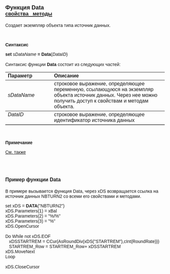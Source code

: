 <html>
<head>
<title>Data</title>
</head>

<body>

<h1><font size="4" face="Arial">Функция Data<br>
</font><a href="../../Asdata.html"><font face="Arial" size="3"><strong>
свойства&nbsp;&nbsp; методы</strong></font></a></h1>

<p><font face="Arial">Создает экземпляр объекта типа источник данных.</font></p>

<p class="label">&nbsp;</p>

<p class="label"><font face="Arial"><b>Синтаксис</b></font></p>

<p><font face="Arial"><strong>set</strong><em> sDataName</em><strong> 
= Data</strong>(<em>DataID</em>)<strong><br>
</strong><br>
Синтаксис функции<b> Data</b> состоит из следующих частей:</font></p>

<table border="1" cellPadding="5" cols="2" frame="below" rules="rows">
<TBODY>
  <tr vAlign="top">
    <td class="label" width="29%"><font face="Arial"><b>Параметр</b></font></td>
    <td class="label" width="71%"><font face="Arial"><strong>Описание</strong></font></td>
  </tr>
  <tr>
    <td width="29%"><em><font face="Arial">sDataName</font></em></td>
    <td width="71%"><font face="Arial">строковое выражение, 
	определяющее переменную, ссылающуюся на экземпляр объекта источник данных. 
	Через нее можно получить доступ к свойствам и методам объекта.</font></td>
  </tr>
  <tr vAlign="top">
    <td width="29%"><font face="Arial"><em>DataID</em></font></td>
    <td width="71%"><font face="Arial">строковое выражение, 
	определяющее идентификатор источника данных</font></td>
  </tr>
</TBODY>
</table>

<p class="label">&nbsp;</p>

<p class="label"><font face="Arial"><b>Примечание</b></font></p>

<p class="label"><a href="../../../constructors.html"><font face="Arial">
См. также</font></a></p>

<p class="label">&nbsp;</p>

<h1><font face="Arial" size="3"><strong>Пример функции Data</strong></font></h1>

<p><font face="Arial">В примере вызывается функция Data, через xDS 
возвращается ссылка на источник данных NBTURN2 со всеми его свойствами и 
методами. </font></p>

<p><font face="Arial">set xDS = <strong>DATA</strong>(&quot;NBTURN2&quot;)<br>
xDS.Parameters(1) = xBal<br>
xDS.Parameters(2) = &quot;%/%&quot;<br>
xDS.Parameters(3) = &quot;%&quot;<br>
xDS.OpenCursor<br>
<br>
Do While not xDS.EOF<br>
&nbsp;&nbsp; xDSSTARTREM = CCur(AsRoundDiv(xDS(&quot;STARTREM&quot;),cInt(RoundRate))) <br>
&nbsp;&nbsp; STARTREM_Row = STARTREM_Row+ xDSSTARTREM<br>
xDS.MoveNext<br>
Loop <br>
<br>
xDS.CloseCursor&nbsp;&nbsp;&nbsp;&nbsp; </font></p>
</body>
</html>
